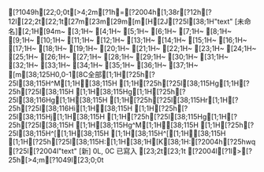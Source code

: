 [?1049h[22;0;0t[>4;2m[?1h=[?2004h[1;38r[?12h[?12l[22;2t[22;1t[27m[23m[29m[m[H[2J[?25l[38;1H"text" [未命名][2;1H[94m~                                                                                                                                             [3;1H~                                                                                                                                             [4;1H~                                                                                                                                             [5;1H~                                                                                                                                             [6;1H~                                                                                                                                             [7;1H~                                                                                                                                             [8;1H~                                                                                                                                             [9;1H~                                                                                                                                             [10;1H~                                                                                                                                             [11;1H~                                                                                                                                             [12;1H~                                                                                                                                             [13;1H~                                                                                                                                             [14;1H~                                                                                                                                             [15;1H~                                                                                                                                             [16;1H~                                                                                                                                             [17;1H~                                                                                                                                             [18;1H~                                                                                                                                             [19;1H~                                                                                                                                             [20;1H~                                                                                                                                             [21;1H~                                                                                                                                             [22;1H~                                                                                                                                             [23;1H~                                                                                                                                             [24;1H~                                                                                                                                             [25;1H~                                                                                                                                             [26;1H~                                                                                                                                             [27;1H~                                                                                                                                             [28;1H~                                                                                                                                             [29;1H~                                                                                                                                             [30;1H~                                                                                                                                             [31;1H~                                                                                                                                             [32;1H~                                                                                                                                             [33;1H~                                                                                                                                             [34;1H~                                                                                                                                             [35;1H~                                                                                                                                             [36;1H~                                                                                                                                             [37;1H~                                                                                                                                             [m[38;125H0,0-1[8C全部[1;1H[?25h[?25l[38;115H^M[1;1H[38;115H  [1;1H[?25h[?25l[38;115Hg[1;1H[?25h[?25l[38;115H [1;1H[38;115Hg[1;1H[?25h[?25l[38;116Hg[1;1H[38;115H  [1;1H[?25h[?25l[38;115Hr[1;1H[?25h[?25l[38;116Hi[1;1H[38;115H  [1;1H[?25h[?25l[38;115Hj[1;1H[38;115H [1;1H[?25h[?25l[38;115Hg[1;1H[?25h[?25l[38;115H [1;1H[38;115Hg^M[1;1H[38;115H   [1;1H[?25h[?25l[38;115H^[[1;1H[38;115H  [1;1H[38;115H^[[1;1H[38;115H  [1;1H[?25h[?25l[38;115H:[1;1H[38;1H[K[38;1H:[?2004h[?25hwq[?25l[?2004l"text" [新] 0L, 0C 已寫入[23;2t[23;1t
[?2004l[?1l>[?25h[>4;m[?1049l[23;0;0t
